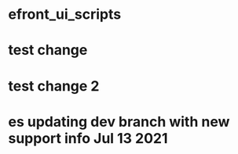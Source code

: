 # efront_ui_scripts
# test change
# test change 2
# es updating dev branch with new support info Jul 13 2021